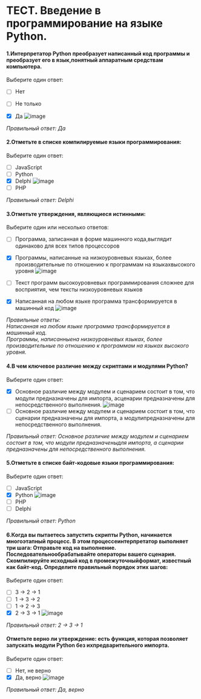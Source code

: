 # ТЕСТ. Введение в программирование на языке Python.

#### 1.Интерпретатор Python преобразует написанный код программы и преобразует его в язык,понятный аппаратным средствам компьютера.
Выберите один ответ:
- [ ] Нет
- [ ] Не только
- [X] Да ![image](https://github.com/tvgVita69/python_begin/assets/98489171/218881b2-9d44-48c6-905f-be322d807649)


*Правильный ответ: Да*

#### 2.Отметьте в списке компилируемые языки программирования:
Выберите один ответ:
- [ ] JavaScript
- [ ] Python
- [X] Delphi ![image](https://github.com/tvgVita69/python_begin/assets/98489171/218881b2-9d44-48c6-905f-be322d807649)
- [ ] PHP

*Правильный ответ: Delphi*

#### 3.Отметьте утверждения, являющиеся истинными:
Выберите один или несколько ответов:
- [ ] Программа, записанная в форме машинного кода,выглядит одинаково для всех типов процессоров
- [X] Программы, написанные на низкоуровневых языках, более производительные по отношению к программам на языкахвысокого уровня ![image](https://github.com/tvgVita69/python_begin/assets/98489171/218881b2-9d44-48c6-905f-be322d807649)

- [ ] Текст программ высокоуровневых программирования сложнее для восприятия, чем тексты низкоуровневых языков 
- [X] Написанная на любом языке программа трансформируется в машинный код ![image](https://github.com/tvgVita69/python_begin/assets/98489171/218881b2-9d44-48c6-905f-be322d807649)


*Правильные ответы:<br>Написанная на любом языке программа трансформируется в машинный код. <br>Программы, написанныена низкоуровневых языках, более производительные по отношению к программам на языках высокого уровня.*

#### 4.В чем ключевое различие между скриптами и модулями Python?
Выберите один ответ:
- [X] Основное различие между модулем и сценарием состоит в том, что модули предназначены для импорта, асценарии предназначены для непосредственного выполнения. ![image](https://github.com/tvgVita69/python_begin/assets/98489171/218881b2-9d44-48c6-905f-be322d807649)
- [ ] Основное различие между модулем и сценарием состоит в том, что сценарии предназначены для импорта, а модулипредназначены для непосредственного выполнения.

*Правильный ответ: Основное различие между модулем и сценарием состоит в том, что модули предназначеныдля импорта, а сценарии предназначены для непосредственного выполнения.*

#### 5.Отметьте в списке байт-кодовые языки программирования:
Выберите один ответ:
- [ ] JavaScript
- [X] Python ![image](https://github.com/tvgVita69/python_begin/assets/98489171/218881b2-9d44-48c6-905f-be322d807649)
- [ ] PHP
- [ ] Delphi

*Правильный ответ: Python*

#### 6.Когда вы пытаетесь запустить скрипты Python, начинается многоэтапный процесс. В этом процессеинтерпретатор выполняет три шага: Отправьте код на выполнение. Последовательнообрабатывайте операторы вашего сценария. Скомпилируйте исходный код в промежуточныйформат, известный как байт-код. Определите правильный порядок этих шагов:
Выберите один ответ:
- [ ] 3 → 2 → 1
- [ ] 1 → 3 → 2
- [ ] 1 → 2 → 3 
- [X] 2 → 3 → 1 ![image](https://github.com/tvgVita69/python_begin/assets/98489171/218881b2-9d44-48c6-905f-be322d807649)

*Правильный ответ: 2 → 3 → 1*

#### Отметьте верно ли утверждение: есть функция, которая позволяет запускать модули Python без ихпредварительного импорта.
Выберите один ответ:
- [ ] Нет, не верно
- [X] Да, верно ![image](https://github.com/tvgVita69/python_begin/assets/98489171/218881b2-9d44-48c6-905f-be322d807649)

*Правильный ответ: Да, верно*


